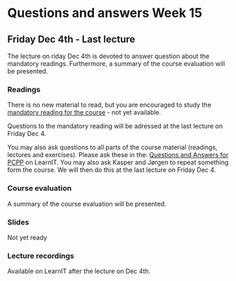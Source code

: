 # Questions and answers Week 15
## Friday Dec 4th - Last lecture

The lecture on riday Dec 4th is devoted to answer question about the mandatory readings.
Furthermore, a summary of the course evaluation will be presented.



### Readings
There is no new material to read, but you are encouraged to study the 
[mandatory reading for the course](mandatoryReadingPCPP.pdf) - not yet available.

Questions to the mandatory reading will be adressed at the last lecture on Friday Dec 4.

You may also ask questions to all parts of the course material (readings, lectures and exercises). 
Please ask these in the:
[Questions and Answers for PCPP](https://learnit.itu.dk/mod/forum/view.php?id=123231) on LearnIT.
You may also ask Kasper and Jørgen to repeat something form the course. We will then do this
at the last lecture on Friday Dec 4.

### Course evaluation
A summary of the course evaluation will be presented.

### Slides
Not yet ready

### Lecture recordings
Available on LearnIT  after the lecture on Dec 4th.
